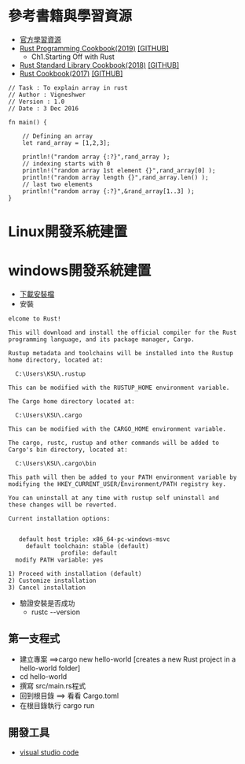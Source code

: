 # 參考書籍與學習資源
- [官方學習資源](https://www.rust-lang.org/learn)
- [Rust Programming Cookbook(2019)](https://www.packtpub.com/product/rust-programming-cookbook/9781789530667) [[GITHUB]](https://github.com/packtpublishing/rust-programming-cookbook)
  - Ch1.Starting Off with Rust 
- [Rust Standard Library Cookbook(2018)](https://www.packtpub.com/product/rust-standard-library-cookbook/9781788623926) [[GITHUB]](https://github.com/packtpublishing/rust-standard-library-cookbook)
- [Rust Cookbook(2017)](https://www.packtpub.com/product/rust-cookbook/9781785880254)  [[GITHUB]](https://github.com/PacktPublishing/Rust-Cookbook)
```
// Task : To explain array in rust
// Author : Vigneshwer
// Version : 1.0
// Date : 3 Dec 2016

fn main() {
	
	// Defining an array 
	let rand_array = [1,2,3];

	println!("random array {:?}",rand_array );
	// indexing starts with 0
	println!("random array 1st element {}",rand_array[0] );
	println!("random array length {}",rand_array.len() );
	// last two elements
	println!("random array {:?}",&rand_array[1..3] );
}
```

# Linux開發系統建置 

# windows開發系統建置 

- [下載安裝檔](https://rustup.rs/)
- 安裝
```
elcome to Rust!

This will download and install the official compiler for the Rust
programming language, and its package manager, Cargo.

Rustup metadata and toolchains will be installed into the Rustup
home directory, located at:

  C:\Users\KSU\.rustup

This can be modified with the RUSTUP_HOME environment variable.

The Cargo home directory located at:

  C:\Users\KSU\.cargo

This can be modified with the CARGO_HOME environment variable.

The cargo, rustc, rustup and other commands will be added to
Cargo's bin directory, located at:

  C:\Users\KSU\.cargo\bin

This path will then be added to your PATH environment variable by
modifying the HKEY_CURRENT_USER/Environment/PATH registry key.

You can uninstall at any time with rustup self uninstall and
these changes will be reverted.

Current installation options:


   default host triple: x86_64-pc-windows-msvc
     default toolchain: stable (default)
               profile: default
  modify PATH variable: yes

1) Proceed with installation (default)
2) Customize installation
3) Cancel installation
```
- 驗證安裝是否成功
  - rustc --version

## 第一支程式
- 建立專案 ==>cargo new hello-world [creates a new Rust project in a hello-world folder]
- cd hello-world
- 撰寫 src/main.rs程式
- 回到根目錄 ==> 看看 Cargo.toml
- 在根目錄執行 cargo run

## 開發工具 
- [visual studio code](https://code.visualstudio.com/)
